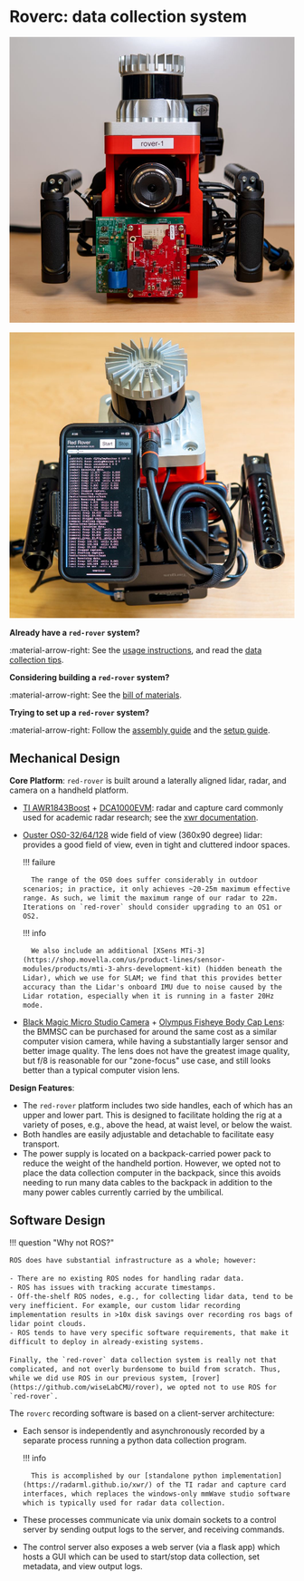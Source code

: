 # Roverc: data collection system

<div class="grid" markdown>

![Front](images/rover-front.jpg)

![Back](images/rover-back.jpg)

</div>

**Already have a `red-rover` system?**

:material-arrow-right: See the [usage instructions](usage.md), and read the [data collection tips](tips.md).

**Considering building a `red-rover` system?**

:material-arrow-right: See the [bill of materials](assembly.md).

**Trying to set up a `red-rover` system?**

:material-arrow-right: Follow the [assembly guide](assembly.md) and the [setup guide](setup.md).

## Mechanical Design

**Core Platform**: `red-rover` is built around a laterally aligned lidar, radar, and camera on a handheld platform.

- [TI AWR1843Boost](https://www.ti.com/tool/AWR1843BOOST) + [DCA1000EVM](https://www.ti.com/tool/DCA1000EVM): radar and capture card commonly used for academic radar research; see the [xwr documentation](https://radarml.github.io/xwr/setup/#awr1843boost).

- [Ouster OS0-32/64/128](https://ouster.com/products/hardware/os0-lidar-sensor) wide field of view (360x90 degree) lidar: provides a good field of view, even in tight and cluttered indoor spaces.

    !!! failure

        The range of the OS0 does suffer considerably in outdoor scenarios; in practice, it only achieves ~20-25m maximum effective range. As such, we limit the maximum range of our radar to 22m. Iterations on `red-rover` should consider upgrading to an OS1 or OS2.

    !!! info

        We also include an additional [XSens MTi-3](https://shop.movella.com/us/product-lines/sensor-modules/products/mti-3-ahrs-development-kit) (hidden beneath the Lidar), which we use for SLAM; we find that this provides better accuracy than the Lidar's onboard IMU due to noise caused by the Lidar rotation, especially when it is running in a faster 20Hz mode.

- [Black Magic Micro Studio Camera](https://www.bhphotovideo.com/c/product/1787638-REG/blackmagic_design_micro_studio_camera_4k.html) + [Olympus Fisheye Body Cap Lens](https://www.bhphotovideo.com/c/product/1026132-REG/olympus_v325040bw000_bcl_0980_fisheye_body_cap.html): the BMMSC can be purchased for around the same cost as a similar computer vision camera, while having a substantially larger sensor and better image quality. The lens does not have the greatest image quality, but f/8 is reasonable for our "zone-focus" use case, and still looks better than a typical computer vision lens.

**Design Features**:

- The `red-rover` platform includes two side handles, each of which has an upper and lower part. This is designed to facilitate holding the rig at a variety of poses, e.g., above the head, at waist level, or below the waist.
- Both handles are easily adjustable and detachable to facilitate easy transport.
- The power supply is located on a backpack-carried power pack to reduce the weight of the handheld portion. However, we opted not to place the data collection computer in the backpack, since this avoids needing to run many data cables to the backpack in addition to the many power cables currently carried by the umbilical.

## Software Design

!!! question "Why not ROS?"

    ROS does have substantial infrastructure as a whole; however:

    - There are no existing ROS nodes for handling radar data.
    - ROS has issues with tracking accurate timestamps.
    - Off-the-shelf ROS nodes, e.g., for collecting lidar data, tend to be very inefficient. For example, our custom lidar recording implementation results in >10x disk savings over recording ros bags of lidar point clouds.
    - ROS tends to have very specific software requirements, that make it difficult to deploy in already-existing systems.

    Finally, the `red-rover` data collection system is really not that complicated, and not overly burdensome to build from scratch. Thus, while we did use ROS in our previous system, [rover](https://github.com/wiseLabCMU/rover), we opted not to use ROS for `red-rover`.

The `roverc` recording software is based on a client-server architecture:

- Each sensor is independently and asynchronously recorded by a separate process running a python data collection program.

    !!! info

        This is accomplished by our [standalone python implementation](https://radarml.github.io/xwr/) of the TI radar and capture card interfaces, which replaces the windows-only mmWave studio software which is typically used for radar data collection.

- These processes communicate via unix domain sockets to a control server by sending output logs to the server, and receiving commands.
- The control server also exposes a web server (via a flask app) which hosts a GUI which can be used to start/stop data collection, set metadata, and view output logs.
